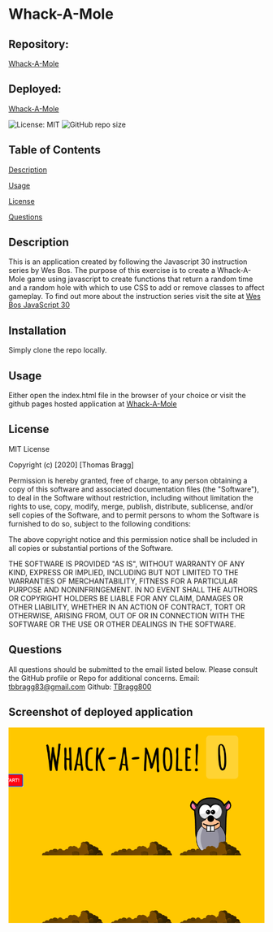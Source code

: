 # Whack-A-Mole

##  Repository: 
[Whack-A-Mole](https://github.com/TBragg800/Whack-A-Mole)

##  Deployed:
[Whack-A-Mole](https://tbragg800.github.io/Whack-A-Mole/)

![License: MIT](https://img.shields.io/badge/License-MIT-brightgreen.svg)
![GitHub repo size](https://img.shields.io/github/repo-size/TBragg800/Whack-A-Mole)

## Table of Contents
  [Description](#Description)

  [Usage](#Usage)

  [License](#License)

  [Questions](#Questions)
  
## Description
  This is an application created by following the Javascript 30 instruction series by Wes Bos. The purpose of this exercise is to create a Whack-A-Mole game using javascript to create functions that return a random time and a random hole with which to use CSS to add or remove classes to affect gameplay. To find out more about the instruction series visit the site at [Wes Bos JavaScript 30](https://javascript30.com/)

## Installation
  Simply clone the repo locally.

## Usage
  Either open the index.html file in the browser of your choice or visit the github pages hosted application at [Whack-A-Mole](https://tbragg800.github.io/Whack-A-Mole/)

## License
  MIT License

Copyright (c) [2020] [Thomas Bragg]

Permission is hereby granted, free of charge, to any person obtaining a copy
of this software and associated documentation files (the "Software"), to deal
in the Software without restriction, including without limitation the rights
to use, copy, modify, merge, publish, distribute, sublicense, and/or sell
copies of the Software, and to permit persons to whom the Software is
furnished to do so, subject to the following conditions:

The above copyright notice and this permission notice shall be included in all
copies or substantial portions of the Software.

THE SOFTWARE IS PROVIDED "AS IS", WITHOUT WARRANTY OF ANY KIND, EXPRESS OR
IMPLIED, INCLUDING BUT NOT LIMITED TO THE WARRANTIES OF MERCHANTABILITY,
FITNESS FOR A PARTICULAR PURPOSE AND NONINFRINGEMENT. IN NO EVENT SHALL THE
AUTHORS OR COPYRIGHT HOLDERS BE LIABLE FOR ANY CLAIM, DAMAGES OR OTHER
LIABILITY, WHETHER IN AN ACTION OF CONTRACT, TORT OR OTHERWISE, ARISING FROM,
OUT OF OR IN CONNECTION WITH THE SOFTWARE OR THE USE OR OTHER DEALINGS IN THE
SOFTWARE.

## Questions
  All questions should be submitted to the email listed below. Please consult the GitHub profile or Repo for additional concerns. 
  Email: tbbragg83@gmail.com
  Github: [TBragg800](http://github.com/TBragg800)

## Screenshot of deployed application
![](./assets/Whack-A-Mole.png)


